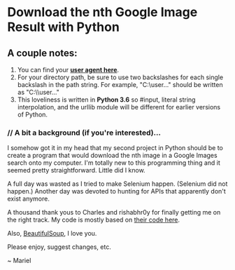 # Download the nth Google Image Result with Python
## A couple notes:

1. You can find your **[user agent here](http://www.whoishostingthis.com/tools/user-agent/)**.
2. For your directory path, be sure to use two backslashes for each single backslash in the path 
string. For example, "C:\\user..." should be written as "C:\\\user..."
3. This loveliness is written in **Python 3.6** so #input, 
literal string interpolation, and the urllib module 
will be different for earlier versions of Python.

### // A bit a background (if you're interested)...
I somehow got it in my head that my second project in Python
should be to create a program that would download 
the nth image in a Google Images search onto my computer. 
I'm totally new to this programming thing and it seemed 
pretty straightforward. Little did I know.

A full day was wasted as I tried to make Selenium happen. 
(Selenium did not happen.) Another day was devoted to 
hunting for APIs that apparently don't exist anymore.

A thousand thank yous to Charles and rishabhr0y for 
finally getting me on the right track. My code is
mostly based on [their code here](https://stackoverflow.com/questions/20716842/python-download-images-from-google-image-search#answer-28487500).

Also, [BeautifulSoup](https://www.crummy.com/software/BeautifulSoup/bs4/doc/), I love you.

Please enjoy, suggest changes, etc.

~ Mariel
